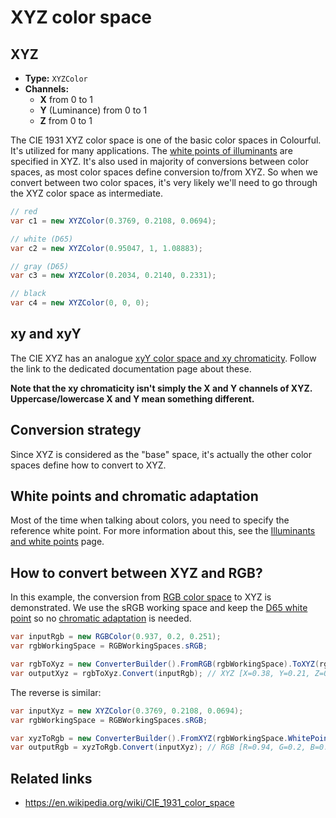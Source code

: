 # XYZ color space

## XYZ

- **Type:** `XYZColor`
- **Channels:**
  - **X** from 0 to 1
  - **Y** (Luminance) from 0 to 1
  - **Z** from 0 to 1

The CIE 1931 XYZ color space is one of the basic color spaces in Colourful. It's utilized for many applications. The [white points of illuminants](topic-illuminants.md) are specified in XYZ. It's also used in majority of conversions between color spaces, as most color spaces define conversion to/from XYZ. So when we convert between two color spaces, it's very likely we'll need to go through the XYZ color space as intermediate.

```csharp
// red
var c1 = new XYZColor(0.3769, 0.2108, 0.0694);

// white (D65)
var c2 = new XYZColor(0.95047, 1, 1.08883);

// gray (D65)
var c3 = new XYZColor(0.2034, 0.2140, 0.2331);

// black
var c4 = new XYZColor(0, 0, 0);
```


## xy and xyY

The CIE XYZ has an analogue [xyY color space and xy chromaticity](spaces-xy.md). Follow the link to the dedicated documentation page about these.

**Note that the xy chromaticity isn't simply the X and Y channels of XYZ. Uppercase/lowercase X and Y mean something different.**


## Conversion strategy

Since XYZ is considered as the "base" space, it's actually the other color spaces define how to convert to XYZ.


## White points and chromatic adaptation

Most of the time when talking about colors, you need to specify the reference white point. For more information about this, see the [Illuminants and white points](topic-illuminants.md) page.


## How to convert between XYZ and RGB?

In this example, the conversion from [RGB color space](spaces-rgb.md) to XYZ is demonstrated. We use the sRGB working space and keep the [D65 white point](topic-illuminants.md) so no [chromatic adaptation](topic-conversion.md#chromatic-adaptation) is needed.

```csharp
var inputRgb = new RGBColor(0.937, 0.2, 0.251);
var rgbWorkingSpace = RGBWorkingSpaces.sRGB;

var rgbToXyz = new ConverterBuilder().FromRGB(rgbWorkingSpace).ToXYZ(rgbWorkingSpace.WhitePoint).Build();
var outputXyz = rgbToXyz.Convert(inputRgb); // XYZ [X=0.38, Y=0.21, Z=0.07]
```

The reverse is similar:

```csharp
var inputXyz = new XYZColor(0.3769, 0.2108, 0.0694);
var rgbWorkingSpace = RGBWorkingSpaces.sRGB;

var xyzToRgb = new ConverterBuilder().FromXYZ(rgbWorkingSpace.WhitePoint).ToRGB(rgbWorkingSpace).Build();
var outputRgb = xyzToRgb.Convert(inputXyz); // RGB [R=0.94, G=0.2, B=0.25]
```


## Related links

- https://en.wikipedia.org/wiki/CIE_1931_color_space